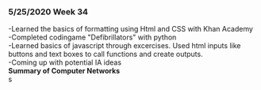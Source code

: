 ### 5/25/2020 Week 34 
-Learned the basics of formatting using Html and CSS with Khan Academy  
-Completed codingame "Defibrillators" with python  
-Learned basics of javascript through excercises. Used html inputs like buttons and text boxes to call functions and create outputs.  
-Coming up with potential IA ideas  
**Summary of Computer Networks**  
s
